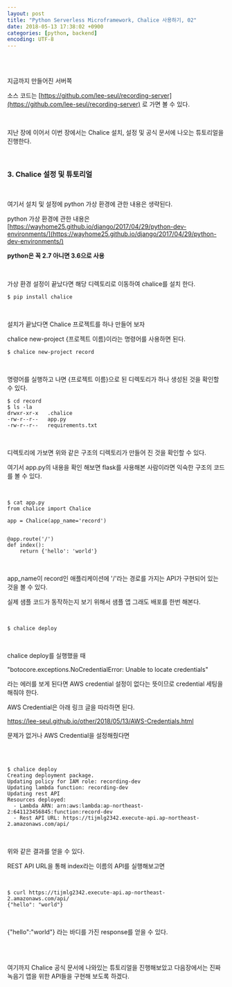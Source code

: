 ```yaml
---
layout: post
title: "Python Serverless Microframework, Chalice 사용하기, 02"
date: 2018-05-13 17:38:02 +0900
categories: [python, backend]
encoding: UTF-8
---
```


<br>
<br>

지금까지 만들어진 서버쪽 

소스 코드는 [https://github.com/lee-seul/recording-server](https://github.com/lee-seul/recording-server) 로 가면 볼 수 있다.

<br>

지난 장에 이어서 이번 장에서는 Chalice 설치, 설정 및 공식 문서에 나오는 튜토리얼을 진행한다. 

<br>

### 3. Chalice 설정 및 튜토리얼

<br>

여기서 설치 및 설정에 python 가상 환경에 관한 내용은 생략된다. 

python 가상 환경에 관한 내용은 [https://wayhome25.github.io/django/2017/04/29/python-dev-environments/](https://wayhome25.github.io/django/2017/04/29/python-dev-environments/)

**python은 꼭 2.7 아니면 3.6으로 사용**

<br>

가상 환경 설정이 끝났다면 해당 디렉토리로 이동하여 chalice를 설치 한다. 

```shell
$ pip install chalice
```

<br>

설치가 끝났다면 Chalice 프로젝트를 하나 만들어 보자

chalice new-project {프로젝트 이름}이라는 명령어를 사용하면 된다.

```shell
$ chalice new-project record
```

<br>

명령어를 실행하고 나면 {프로젝트 이름}으로 된 디렉토리가 하나 생성된 것을 확인할 수 있다.


```shell
$ cd record
$ ls -la
drwxr-xr-x   .chalice
-rw-r--r--   app.py
-rw-r--r--   requirements.txt
```

<br>

디렉토리에 가보면 위와 같은 구조의 디렉토리가 만들어 진 것을 확인할 수 있다.

여기서 app.py의 내용을 확인 해보면 flask를 사용해본 사람이라면 익숙한 구조의 코드를 볼 수 있다. 

<br>


```shell
$ cat app.py 
from chalice import Chalice

app = Chalice(app_name='record')


@app.route('/')
def index():
    return {'hello': 'world'}

```

<br>

app_name이 record인 애플리케이션에 '/'라는 경로를 가지는 API가 구현되어 있는 것을 볼 수 있다. 

실제 샘플 코드가 동작하는지 보기 위해서 샘플 앱 그래도 배포를 한번 해본다. 

<br>


```shell
$ chalice deploy
```
<br>

chalice deploy를 실행했을 때 

"botocore.exceptions.NoCredentialError: Unable to locate credentials" 

라는 에러를 보게 된다면 AWS credential 설정이 없다는 뜻이므로 credential 세팅을 해줘야 한다.

AWS Credential은 아래 링크 글을 따라하면 된다. 

[https://lee-seul.github.io/other/2018/05/13/AWS-Credentials.html ](https://lee-seul.github.io/other/2018/05/13/AWS-Credentials.html) 


문제가 없거나 AWS Credential을 설정해줬다면 

<br>
<br>

```shell
$ chalice deploy
Creating deployment package.
Updating policy for IAM role: recording-dev
Updating lambda function: recording-dev
Updating rest API
Resources deployed:
  - Lambda ARN: arn:aws:lambda:ap-northeast-2:641123456845:function:record-dev
  - Rest API URL: https://tijmlg2342.execute-api.ap-northeast-2.amazonaws.com/api/
```

<br>

위와 같은 결과를 얻을 수 있다. 

REST API URL을 통해 index라는 이름의 API를 실행해보고면

<br>


```shell
$ curl https://tijmlg2342.execute-api.ap-northeast-2.amazonaws.com/api/
{"hello": "world"}
```

<br>

{"hello":"world"} 라는 바디를 가진 response를 얻을 수 있다. 



<br>
<br>


여기까지 Chalice 공식 문서에 나와있는 튜토리얼을 진행해보았고 다음장에서는 진짜 녹음기 앱을 위한 API들을 구현해 보도록 하겠다. 

<br>
<br>

